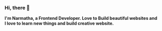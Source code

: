 ### Hi, there  👋

<strong>I'm Narmatha, a Frontend Developer. Love to Build beautiful websites and I love to learn new things and build creative website.<strong>

